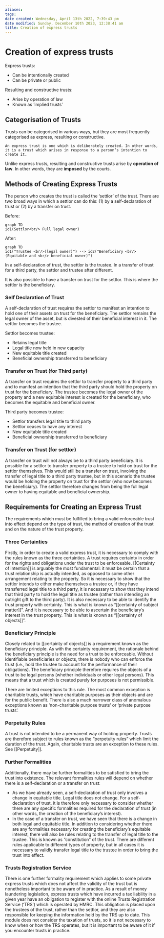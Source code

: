```yaml
---
aliases: 
tags: 
date created: Wednesday, April 13th 2022, 7:39:43 pm
date modified: Sunday, December 10th 2023, 12:38:41 am
title: Creation of express trusts
---
```


# Creation of express trusts

Express trusts:

- Can be intentionally created
- Can be private or public

Resulting and constructive trusts:

- Arise by operation of law
- Known as ‘implied trusts’

## Categorisation of Trusts

Trusts can be categorised in various ways, but they are most frequently categorised as express, resulting or constructive.

```ad-defn
An express trust is one which is deliberately created. In other words, it is a trust which arises in response to a person’s intention to create it.
```

Unlike express trusts, resulting and constructive trusts arise by **operation of law**. In other words, they are **imposed** by the courts.

## Methods of Creating Express Trusts

The person who creates the trust is called the ‘settlor’ of the trust. There are two broad ways in which a settlor can do this: (1) by a self-declaration of trust or (2) by a transfer on trust.

Before:

```mermaid
graph TD
id1(Settlor<br/> Full legal owner)
```

After:

```mermaid
graph TD
id1("Trustee <br/>(legal owner)") --> id2("Beneficiary <br/> (Equitable and <br/> beneficial owner)")
```

In a self-declaration of trust, the settlor is the trustee. In a transfer of trust for a third party, the settlor and trustee after different.

It is also possible to have a transfer on trust for the settlor. This is where the settlor is the beneficiary.

### Self Declaration of Trust

A self-declaration of trust requires the settlor to manifest an intention to hold one of their assets on trust for the beneficiary. The settlor remains the legal owner of the asset, but is divested of their beneficial interest in it. The settlor becomes the trustee.

Settlor becomes trustee:

- Retains legal title
- Legal title now held in new capacity
- New equitable title created
- Beneficial ownership transferred to beneficiary

### Transfer on Trust (for Third party)

A transfer on trust requires the settlor to transfer property to a third party and to manifest an intention that the third party should hold the property on trust for the beneficiary. The trustee becomes the legal owner of the property and a new equitable interest is created for the beneficiary, who becomes the equitable and beneficial owner.

Third party becomes trustee:

- Settlor transfers legal title to third party
- Settlor ceases to have any interest
- New equitable title created
- Beneficial ownership transferred to beneficiary

### Transfer on Trust (for settlor)

A transfer on trust will not always be to a third party beneficiary. It is possible for a settlor to transfer property to a trustee to hold on trust for the settlor themselves. This would still be a transfer on trust, involving the transfer of legal title to a third party trustee, but in this scenario the trustee would be holding the property on trust for the settlor (who now becomes the beneficiary). The settlor therefore changes from being the full legal owner to having equitable and beneficial ownership.

## Requirements for Creating an Express Trust

The requirements which must be fulfilled to bring a valid enforceable trust into effect depend on the type of trust, the method of creation of the trust and on the nature of the trust property.

### Three Certainties

Firstly, in order to create a valid express trust, it is necessary to comply with the rules known as the three certainties. A trust requires certainty in order for the rights and obligations under the trust to be enforceable. [[Certainty of intention]] is arguably the most fundamental: it must be certain that a trust relationship is actually intended, as opposed to some other arrangement relating to the property. So it is necessary to show that the settlor intends to either make themselves a trustee or, if they have transferred legal title to a third party, it is necessary to show that they intend that third party to hold the legal title as trustee (rather than intending an outright gift to the third party). It is also necessary to be able to identify the trust property with certainty. This is what is known as “[[certainty of subject matter]]”. And it is necessary to be able to ascertain the beneficiary’s interest in the trust property. This is what is known as “[[certainty of objects]]”.

### Beneficiary Principle

Closely related to [[certainty of objects]] is a requirement known as the beneficiary principle. As with the certainty requirement, the rationale behind the beneficiary principle is the need for a trust to be enforceable. Without identifiable beneficiaries or objects, there is nobody who can enforce the trust (i.e., hold the trustee to account for the performance of their obligations). The beneficiary principle therefore requires the objects of a trust to be legal persons (whether individuals or other legal persons). This means that a trust which is created purely for purposes is not permissible.

There are limited exceptions to this rule. The most common exception is charitable trusts, which have charitable purposes as their objects and are for the public benefit. There is also a much narrower class of anomalous exceptions known as ‘non-charitable purpose trusts’ or ‘private purpose trusts’.

### Perpetuity Rules

A trust is not intended to be a permanent way of holding property. Trusts are therefore subject to rules known as the “perpetuity rules” which limit the duration of the trust. Again, charitable trusts are an exception to these rules. See [[Perpetuity]].

### Further Formalities

Additionally, there may be further formalities to be satisfied to bring the trust into existence. The relevant formalities rules will depend on whether there is a self-declaration or a transfer on trust:

- As we have already seen, a self-declaration of trust only involves a change in equitable title. Legal title does not change. For a self-declaration of trust, it is therefore only necessary to consider whether there are any specific formalities required for the declaration of trust (in other words, the creation of the beneficiary’s interest).
- In the case of a transfer on trust, we have seen that there is a change in both legal and equitable title. In addition to considering whether there are any formalities necessary for creating the beneficiary’s equitable interest, there will also be rules relating to the transfer of legal title to the trustee. This is known as “constitution” of the trust. There are different rules applicable to different types of property, but in all cases it is necessary to validly transfer legal title to the trustee in order to bring the trust into effect.

### Trusts Registration Service

There is one further formality requirement which applies to some private express trusts which does not affect the validity of the trust but is nonetheless important to be aware of in practice. As a result of money laundering legislation, express trusts which have incurred a tax liability in a given year have an obligation to register with the online Trusts Registration Service (‘TRS’) which is operated by HMRC. This obligation is placed upon the trustees of the trust, rather than the settlor, and they are also responsible for keeping the information held by the TRS up to date. This module does not consider the taxation of trusts, so it is not necessary to know when or how the TRS operates, but it is important to be aware of it if you encounter trusts in practice.
